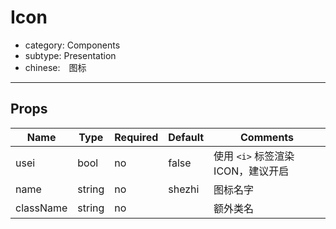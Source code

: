# Icon

- category: Components
- subtype: Presentation
- chinese:　图标

---

## Props

| Name | Type | Required | Default | Comments |
|---|---|---|---|---|
|usei|bool|no|false| 使用 `<i>` 标签渲染 ICON，建议开启 |
|name|string|no|shezhi| 图标名字 |
|className|string|no| | 额外类名 |
